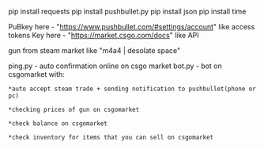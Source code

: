 pip install requests
pip install pushbullet.py
pip install json
pip install time


PuBkey here - "https://www.pushbullet.com/#settings/account" like access tokens
Key here - "https://market.csgo.com/docs" like API

gun from steam market like "m4a4 | desolate space"

ping.py - auto confirmation online on csgo market
bot.py - bot on csgomarket with:
    
    *auto accept steam trade + sending notification to pushbullet(phone or pc)
    
    *checking prices of gun on csgomarket
    
    *check balance on csgomarket
    
    *check inventory for items that you can sell on csgomarket
    
